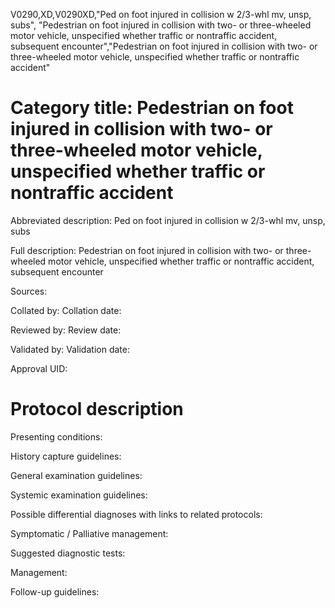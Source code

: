 V0290,XD,V0290XD,"Ped on foot injured in collision w 2/3-whl mv, unsp, subs", "Pedestrian on foot injured in collision with two- or three-wheeled motor vehicle, unspecified whether traffic or nontraffic accident, subsequent encounter","Pedestrian on foot injured in collision with two- or three-wheeled motor vehicle, unspecified whether traffic or nontraffic accident"
# Category title: Pedestrian on foot injured in collision with two- or three-wheeled motor vehicle, unspecified whether traffic or nontraffic accident

Abbreviated description: Ped on foot injured in collision w 2/3-whl mv, unsp, subs

Full description: Pedestrian on foot injured in collision with two- or three-wheeled motor vehicle, unspecified whether traffic or nontraffic accident, subsequent encounter

Sources:

Collated by:
Collation date:

Reviewed by:
Review date:

Validated by:
Validation date:

Approval UID:

# Protocol description

Presenting conditions:

History capture guidelines:

General examination guidelines:

Systemic examination guidelines:

Possible differential diagnoses with links to related protocols:

Symptomatic / Palliative management:

Suggested diagnostic tests:

Management:

Follow-up guidelines:
